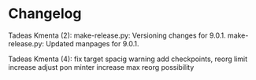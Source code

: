 Changelog
=========

Tadeas Kmenta (2):
      make-release.py: Versioning changes for 9.0.1.
      make-release.py: Updated manpages for 9.0.1.

Tadeas Kmenta (4):
      fix target spacig warning
      add checkpoints, reorg limit increase
      adjust pon minter
      increase max reorg possibility

